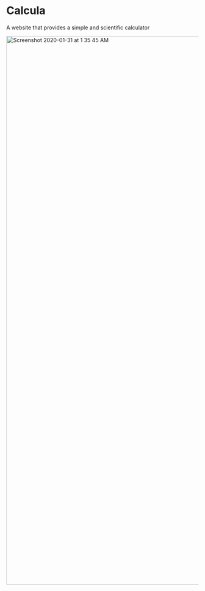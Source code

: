# Calcula
A website that provides a simple and scientific calculator

<img width="1439" alt="Screenshot 2020-01-31 at 1 35 45 AM" src="https://user-images.githubusercontent.com/57819870/73520595-f8d29e80-43d1-11ea-92bb-a66e9c623edf.png">
